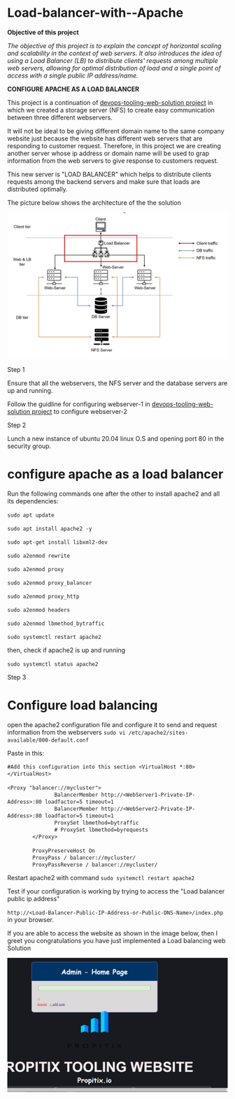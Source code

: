 # Load-balancer-with--Apache

**Objective of this project**

*The objective of this project is to explain the concept of horizontal scaling and scalability in the context of web servers. It also introduces the idea of using a Load Balancer (LB) to distribute clients' requests among multiple web servers, allowing for optimal distribution of load and a single point of access with a single public IP address/name.*


**CONFIGURE APACHE AS A LOAD BALANCER**

This project is a continuation of [devops-tooling-web-solution project](https://github.com/olaniyi2oguns/Devops-tooling-web-solution.git) in which we created a storage server (NFS) to create easy communication between three different webservers.

It will not be ideal to be giving different domain name to the same company website just because the website has different web servers that are responding to customer request. Therefore, in this project we are creating another server whose ip address or domain name will be used to grap information from the web servers to give response to customers request. 

This new server is "LOAD BALANCER" which helps to distribute clients requests among the backend servers and make sure that loads are distributed optimally. 

The picture below shows the architecture of the the solution

![solution](./image/architecture.jpg)

Step 1

Ensure that all the webservers, the NFS server and the database servers are up and running.

Follow the guidline for configuring webserver-1 in [devops-tooling-web-solution project](https://github.com/olaniyi2oguns/Devops-tooling-web-solution.git) to configure webserver-2

Step 2

Lunch a new instance of ubuntu 20.04 linux O.S and opening port 80 in the security group.

# configure apache as a load balancer

Run the following commands one after the other to install apache2 and all its dependencies:

`sudo apt update`

`sudo apt install apache2 -y`

`sudo apt-get install libxml2-dev`


`sudo a2enmod rewrite`

`sudo a2enmod proxy`

`sudo a2enmod proxy_balancer`

`sudo a2enmod proxy_http`

`sudo a2enmod headers`

`sudo a2enmod lbmethod_bytraffic`

`sudo systemctl restart apache2`

then, check if apache2 is up and running 

`sudo systemctl status apache2`


Step 3

# Configure load balancing

open the apache2 configuration file and configure it to send and request information from the webservers `sudo vi /etc/apache2/sites-available/000-default.conf`

Paste in this:

```
#Add this configuration into this section <VirtualHost *:80>  </VirtualHost>

<Proxy "balancer://mycluster">
               BalancerMember http://<WebServer1-Private-IP-Address>:80 loadfactor=5 timeout=1
               BalancerMember http://<WebServer2-Private-IP-Address>:80 loadfactor=5 timeout=1
               ProxySet lbmethod=bytraffic
               # ProxySet lbmethod=byrequests
        </Proxy>

        ProxyPreserveHost On
        ProxyPass / balancer://mycluster/
        ProxyPassReverse / balancer://mycluster/
```

Restart apache2 with command `sudo systemctl restart apache2`

Test if your configuration is working by trying to access the "Load balancer public ip address"

`http://<Load-Balancer-Public-IP-Address-or-Public-DNS-Name>/index.php` in your browser.

If you are able to access the website as shown in the image below, then I greet you congratulations you have just implemented a Load balancing web Solution 


![output](./image/final%20output.jpg)


